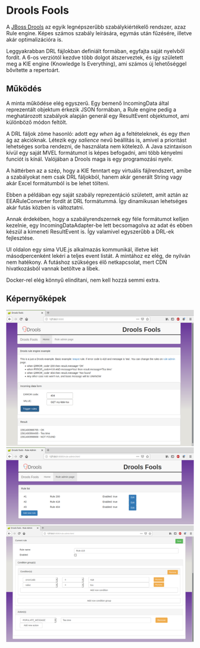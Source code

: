 # Drools Fools

A [JBoss Drools](http://www.drools.org) az egyik legnépszerűbb szabálykiértékelő rendszer, azaz Rule engine.
Képes számos szabály leírására, egymás után fűzésére, illetve akár optimalizációra is.

Leggyakrabban DRL fájlokban definiált formában, egyfajta saját nyelvből fordít. A 6-os verziótól kezdve
több dolgot átszerveztek, és így született meg a KIE engine (Knowledge Is Everything), ami számos új 
lehetőséggel bővítette a repertoárt.

## Működés
A minta működése elég egyszerű. Egy bemenő IncomingData által reprezentált objektum érkezik JSON formában,
a Rule engine pedig a meghatározott szabályok alapján generál egy ResultEvent objektumot, ami különböző 
módon feltölt. 

A DRL fáljok zöme hasonló: adott egy _when_ ág a feltételeknek, és egy _then_ ág az 
akcióknak. Létezik egy _salience_ nevű beállítás is, amivel a prioritást lehetséges 
sorba rendezni, de használata nem kötelező. A Java szintaxison kívül egy saját MVEL formátumot
is képes befogadni, ami több kényelmi funciót is kínál. Valójában a Drools maga 
is egy programozási nyelv.

A háttérben az a szép, hogy a KIE fenntart egy virtuális fájlrendszert, amibe a szabályokat nem csak
DRL fáljokból, hanem akár generált String vagy akár Excel formátumból is be lehet tölteni.

Ebben a példában egy saját szabály reprezentáció született, amit aztán az EEARuleConverter fordít át 
DRL formátummá. Így dinamikusan lehetséges akár futás közben is változtatni.

Annak érdekében, hogy a szabályrendszernek egy féle formátumot kelljen kezelnie, egy 
IncomingDataAdapter-be lett becsomagolva az adat és ebben készül a kimeneti ResultEvent is.
Így valamivel egyszerűbb a DRL-ek fejlesztése.

UI oldalon egy sima VUE.js alkalmazás kommunikál, illetve két másodpercenként 
lekéri a teljes event listát. A mintához ez elég, de nyilván nem hatékony. A futáshoz 
szükséges élő netkapcsolat, mert CDN hivatkozásból vannak betöltve a libek.

Docker-rel elég könnyű elindítani, nem kell hozzá semmi extra.

## Képernyőképek
![Drools fools screenshot 01](droolsfools01.png)
![Drools fools screenshot 02](droolsfools02.png)
![Drools fools screenshot 03](droolsfools03.png)

